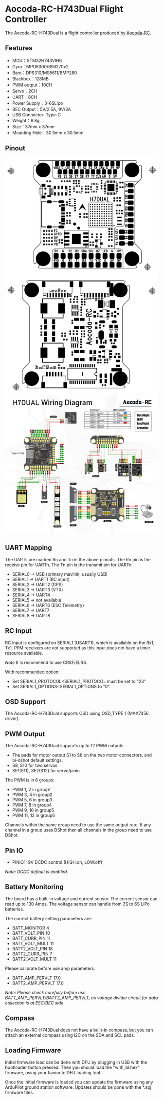 # Aocoda-RC-H743Dual Flight Controller

The Aocoda-RC-H743Dual is a flight controller produced by [Aocoda-RC](https://www.aocoda-rc.com/). 

## Features

- MCU：STM32H743VIH6
- Gyro：MPU6000/BIM270x2
- Baro：DPS310/MS5611/BMP280
- Blackbox：128MB
- PWM output：10CH
- Servo：2CH
- UART：8CH
- Power Supply：3-6SLipo
- BEC Output：5V/2.5A, 9V/3A
- USB Connector: Type-C
- Weight：8.8g
- Size：37mm x 37mm
- Mounting Hole：30.5mm x 30.5mm

## Pinout


![Aocoda-RC-H743Dual Top](Aocoda-RC-H743Dual_top.jpg "Aocoda-RC-H743Dual Top")
![Aocoda-RC-H743Dual Bottom](Aocoda-RC-H743Dual_bottom.jpg "Aocoda-RC-H743Dual Bottom")
![Aocoda-RC-H743Dual Wiring](Aocoda-RC-H743Dual_Wiring_Diagram.jpg "Aocoda-RC-H743Dual Wiring")


## UART Mapping

The UARTs are marked Rn and Tn in the above pinouts. The Rn pin is the receive pin for UARTn. The Tn pin is the transmit pin for UARTn.

 - SERIAL0 -> USB (primary mavlink, usually USB)
 - SERIAL1 -> UART1 (RC input)
 - SERIAL2 -> UART2 (GPS) 
 - SERIAL3 -> UART3 (VTX)
 - SERIAL4 -> UART4
 - SERIAL5 -> not available
 - SERIAL6 -> UART6 (ESC Telemetry)
 - SERIAL7 -> UART7
 - SERIAL8 -> UART8

## RC Input

RC input is configured on SERIAL1 (USART1), which is available on the Rx1, Tx1. PPM receivers are *not* supported as this input does not have a timer resource available. 

*Note* It is recommend to use CRSF/ELRS. 

With recommended option:

- Set SERIAL1_PROTOCOL<SERIAL1_PROTOCOL must be set to "23"
- Set SERIAL1_OPTIONS<SERIAL1_OPTIONS to "0".
  
## OSD Support

The Aocoda-RC-H743Dual supports OSD using OSD_TYPE 1 (MAX7456 driver).

## PWM Output

The Aocoda-RC-H743Dual supports up to 12 PWM outputs. 

- The pads for motor output S1 to S8 on the two motor connectors, and bi-dshot default settings.
- S9, S10 for two servos
- SE1(S11), SE2(S12) for servo/pinio

The PWM is in 6 groups:

 - PWM 1, 2  in group1
 - PWM 3, 4  in group2
 - PWM 5, 6  in group3
 - PWM 7, 8  in group4
 - PWM 9, 10 in group5
 - PWM 11, 12 in group6

Channels within the same group need to use the same output rate. If any channel in a group uses DShot then all channels in the group need to use DShot.

## Pin IO

- PINIO1: 9V DCDC control (HIGH:on; LOW:off)

*Note: DCDC default is enabled.*

## Battery Monitoring

The board has a built-in voltage and current sensor. The current sensor can read up to 130 Amps. The voltage sensor can handle from 3S to 6S LiPo batteries.

The correct battery setting parameters are:

 - BATT_MONITOR 4
 - BATT_VOLT_PIN 10
 - BATT_CURR_PIN 11
 - BATT_VOLT_MULT 11
 - BATT2_VOLT_PIN 18
 - BATT2_CURR_PIN 7
 - BATT2_VOLT_MULT 11

Please calibrate before use amp parameters.

 - BATT_AMP_PERVLT 17.0
 - BATT2_AMP_PERVLT 17.0

*Note: Please check carefully before use BATT_AMP_PERVLT/BATT2_AMP_PERVLT, as voltage divider circuit for data collection is at ESC/BEC side*

## Compass

The Aocoda-RC-H743Dual does not have a built-in compass, but you can attach an external compass using I2C on the SDA and SCL pads.

## Loading Firmware

Initial firmware load can be done with DFU by plugging in USB with the bootloader button pressed. Then you should load the "with_bl.hex" firmware, using your favourite DFU loading tool.

Once the initial firmware is loaded you can update the firmware using any ArduPilot ground station software. Updates should be done with the *.apj firmware files.

